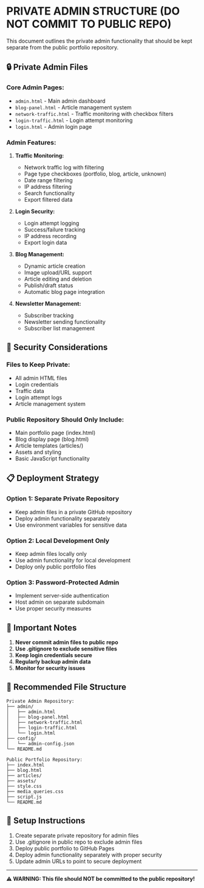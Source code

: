 # PRIVATE ADMIN STRUCTURE (DO NOT COMMIT TO PUBLIC REPO)

This document outlines the private admin functionality that should be kept separate from the public portfolio repository.

## 🔒 Private Admin Files

### Core Admin Pages:
- `admin.html` - Main admin dashboard
- `blog-panel.html` - Article management system
- `network-traffic.html` - Traffic monitoring with checkbox filters
- `login-traffic.html` - Login attempt monitoring
- `login.html` - Admin login page

### Admin Features:
1. **Traffic Monitoring:**
   - Network traffic log with filtering
   - Page type checkboxes (portfolio, blog, article, unknown)
   - Date range filtering
   - IP address filtering
   - Search functionality
   - Export filtered data

2. **Login Security:**
   - Login attempt logging
   - Success/failure tracking
   - IP address recording
   - Export login data

3. **Blog Management:**
   - Dynamic article creation
   - Image upload/URL support
   - Article editing and deletion
   - Publish/draft status
   - Automatic blog page integration

4. **Newsletter Management:**
   - Subscriber tracking
   - Newsletter sending functionality
   - Subscriber list management

## 🔐 Security Considerations

### Files to Keep Private:
- All admin HTML files
- Login credentials
- Traffic data
- Login attempt logs
- Article management system

### Public Repository Should Only Include:
- Main portfolio page (index.html)
- Blog display page (blog.html)
- Article templates (articles/)
- Assets and styling
- Basic JavaScript functionality

## 📋 Deployment Strategy

### Option 1: Separate Private Repository
- Keep admin files in a private GitHub repository
- Deploy admin functionality separately
- Use environment variables for sensitive data

### Option 2: Local Development Only
- Keep admin files locally only
- Use admin functionality for local development
- Deploy only public portfolio files

### Option 3: Password-Protected Admin
- Implement server-side authentication
- Host admin on separate subdomain
- Use proper security measures

## 🚨 Important Notes

1. **Never commit admin files to public repo**
2. **Use .gitignore to exclude sensitive files**
3. **Keep login credentials secure**
4. **Regularly backup admin data**
5. **Monitor for security issues**

## 📁 Recommended File Structure

```
Private Admin Repository:
├── admin/
│   ├── admin.html
│   ├── blog-panel.html
│   ├── network-traffic.html
│   ├── login-traffic.html
│   └── login.html
├── config/
│   └── admin-config.json
└── README.md

Public Portfolio Repository:
├── index.html
├── blog.html
├── articles/
├── assets/
├── style.css
├── media_queries.css
├── script.js
└── README.md
```

## 🔧 Setup Instructions

1. Create separate private repository for admin files
2. Use .gitignore in public repo to exclude admin files
3. Deploy public portfolio to GitHub Pages
4. Deploy admin functionality separately with proper security
5. Update admin URLs to point to secure deployment

---

**⚠️ WARNING: This file should NOT be committed to the public repository!** 